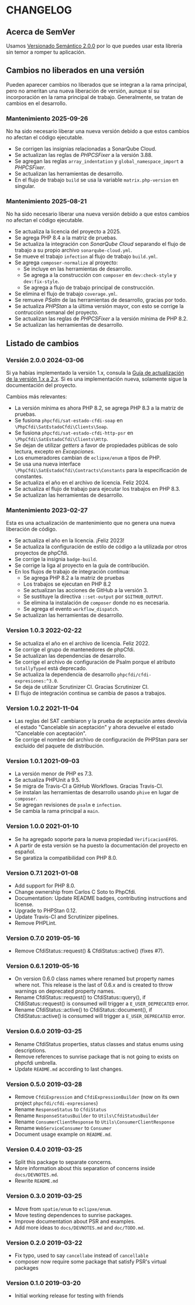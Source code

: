 # CHANGELOG

## Acerca de SemVer

Usamos [Versionado Semántico 2.0.0](SEMVER.md) por lo que puedes usar esta librería sin temor a romper tu aplicación.

## Cambios no liberados en una versión

Pueden aparecer cambios no liberados que se integran a la rama principal, pero no ameritan una nueva liberación de
versión, aunque sí su incorporación en la rama principal de trabajo. Generalmente, se tratan de cambios en el desarrollo.

### Mantenimiento 2025-09-26

No ha sido necesario liberar una nueva versión debido a que estos cambios no afectan el código ejecutable.

- Se corrigen las insignias relacionadas a SonarQube Cloud.
- Se actualizan las reglas de *PHPCSFixer* a la versión 3.88.
- Se agregan las reglas `array_indentation` y `global_namespace_import` a *PHPCSFixer*.
- Se actualizan las herramientas de desarrollo.
- En el flujo de trabajo `build` se usa la variable `matrix.php-version` en singular.

### Mantenimiento 2025-08-21

No ha sido necesario liberar una nueva versión debido a que estos cambios no afectan el código ejecutable.

- Se actualiza la licencia del proyecto a 2025.
- Se agrega PHP 8.4 a la matriz de pruebas.
- Se actualiza la integración con *SonarQube Cloud* separando el flujo de trabajo
  a su propio archivo `sonarqube-cloud.yml`.
- Se mueve el trabajo `infection` al flujo de trabajo `build.yml`.
- Se agrega `composer-normalize` al proyecto:
  - Se incluye en las herramientas de desarrollo.
  - Se agrega a la construcción con `composer` en `dev:check-style` y `dev:fix-style`.
  - Se agrega a flujo de trabajo principal de construcción.
- Se elimina el flujo de trabajo `coverage.yml`.
- Se remueve *PSalm* de las herramientas de desarrollo, gracias por todo.
- Se actualiza *PHPStan* a la última versión mayor, con esto se corrige la contrucción semanal del proyecto.
- Se actualizan las reglas de *PHPCSFixer* a la versión mínima de PHP 8.2.
- Se actualizan las herramientas de desarrollo.

## Listado de cambios

### Versión 2.0.0 2024-03-06

Si ya habías implementado la versión 1.x, consula la [Guía de actualización de la versión 1.x a 2.x](UPGRADE_v1_v2.md).
Si es una implementación nueva, solamente sigue la documentación del proyecto.

Cambios más relevantes:

- La versión mínima es ahora PHP 8.2, se agrega PHP 8.3 a la matriz de pruebas.
- Se fusiona `phpcfdi/sat-estado-cfdi-soap` en `\PhpCfdi\SatEstadoCfdi\Clients\Soap`.
- Se fusiona `phpcfdi/sat-estado-cfdi-http-psr` en `\PhpCfdi\SatEstadoCfdi\Clients\Http`.
- Se dejan de utilizar *getters* a favor de propiedades públicas de solo lectura, excepto en *Excepciones*.
- Los enumeradores cambian de `eclipxe/enum` a tipos de PHP.
- Se usa una nueva interface `\PhpCfdi\SatEstadoCfdi\Contracts\Constants` para la especificación de constantes.
- Se actualiza el año en el archivo de licencia. Feliz 2024.
- Se actualiza el flujo de trabajo para ejecutar los trabajos en PHP 8.3.
- Se actualizan las herramientas de desarrollo.

### Mantenimiento 2023-02-27

Esta es una actualización de mantenimiento que no genera una nueva liberación de código.

- Se actualiza el año en la licencia. ¡Feliz 2023!
- Se actualiza la configuración de estilo de código a la utilizada por otros proyectos de phpCfdi.
- Se corrige la insignia `badge-build`.
- Se corrige la liga al proyecto en la guía de contribución.
- En los flujos de trabajo de integración continua:
  - Se agrega PHP 8.2 a la matriz de pruebas
  - Los trabajos se ejecutan en PHP 8.2
  - Se actualizan las acciones de GitHub a la versión 3.
  - Se sustituye la directiva `::set-output` por `$GITHUB_OUTPUT`.
  - Se elimina la instalación de `composer` donde no es necesaria.
  - Se agrega el evento `workflow_dispatch`.
- Se actualizan las herramientas de desarrollo.

### Version 1.0.3 2022-02-22

- Se actualiza el año en el archivo de licencia. Feliz 2022.
- Se corrige el grupo de mantenedores de phpCfdi.
- Se actualizan las dependencias de desarrollo.
- Se corrige el archivo de configuración de Psalm porque el atributo `totallyTyped` está deprecado.
- Se actualiza la dependencia de desarrollo `phpcfdi/cfdi-expresiones:^3.0`.
- Se deja de utilizar Scrutinizer CI. Gracias Scrutinizer CI.
- El flujo de integración continua se cambia de pasos a trabajos.

### Version 1.0.2 2021-11-04

- Las reglas del SAT cambiaron y la prueba de aceptación antes devolvía el estado "Cancelable sin aceptación"
  y ahora devuelve el estado "Cancelable con aceptación".
- Se corrige el nombre del archivo de configuración de PHPStan para ser excluido del paquete de distribución.

### Version 1.0.1 2021-09-03

- La versión menor de PHP es 7.3.
- Se actualiza PHPUnit a 9.5.
- Se migra de Travis-CI a GitHub Workflows. Gracias Travis-CI.
- Se instalan las herramientas de desarrollo usando `phive` en lugar de `composer`.
- Se agregan revisiones de `psalm` e `infection`.
- Se cambia la rama principal a `main`.

### Version 1.0.0 2021-01-10

- Se ha agregado soporte para la nueva propiedad `VerificacionEFOS`.
- A partir de esta versión se ha puesto la documentación del proyecto en español.
- Se garatiza la compatibilidad con PHP 8.0.

### Version 0.7.1 2021-01-08

- Add support for PHP 8.0.
- Change ownership from Carlos C Soto to PhpCfdi.
- Documentation: Update README badges, contributing instructions and license.
- Upgrade to PHPStan 0.12.
- Update Travis-CI and Scrutinizer pipelines.
- Remove PHPLint.

### Version 0.7.0 2019-05-16

- Remove CfdiStatus::request() & CfdiStatus::active() (fixes #7).

### Version 0.6.1 2019-05-16

- On version 0.6.0 class names where renamed but property names where not.
  This release is the last of 0.6.x and is created to throw warnings on deprecated property names.
- Rename CfdiStatus::request() to CfdiStatus::query(),
  if CfdiStatus::request() is consumed will trigger a `E_USER_DEPRECATED` error.
- Rename CfdiStatus::active() to CfdiStatus::document(),
  if CfdiStatus::active() is consumed will trigger a `E_USER_DEPRECATED` error.
  
### Version 0.6.0 2019-03-25

- Rename CfdiStatus properties, status classes and status enums using descriptions.
- Remove references to sunrise package that is not going to exists on phpcfdi umbrella.
- Update `README.md` according to last changes.

### Version 0.5.0 2019-03-28

- Remove `CfdiExpression` and `CfdiExpressionBuilder` (now on its own project `phpcfdi/cfdi-expresiones`)
- Rename `ResponseStatus` to `CfdiStatus`
- Rename `ResponseStatusBuilder` to `Utils\CfdiStatusBuilder`
- Rename `ConsumerClientResponse` to `Utils\ConsumerClientResponse`
- Rename `WebServiceConsumer` to `Consumer`
- Document usage example on `README.md`.

### Version 0.4.0 2019-03-25

- Split this package to separate concerns.
- More information about this separation of concerns inside `docs/DEVNOTES.md`.
- Rewrite `README.md`

### Version 0.3.0 2019-03-25

- Move from `spatie/enum` to `eclipxe/enum`.
- Move testing dependences to sunrise packages.
- Improve documentation about PSR and examples.
- Add more ideas to `docs/DEVNOTES.md` and `doc/TODO.md`.

### Version 0.2.0 2019-03-22

- Fix typo, used to say `cancellabe` instead of `cancellable`
- composer now require some package that satisfy PSR's virtual packages

### Version 0.1.0 2019-03-20

- Initial working release for testing with friends
